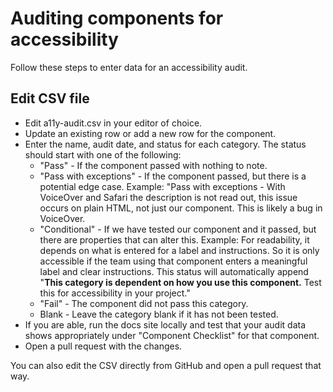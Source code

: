 # Auditing components for accessibility

Follow these steps to enter data for an accessibility audit.

## Edit CSV file

- Edit a11y-audit.csv in your editor of choice.
- Update an existing row or add a new row for the component.
- Enter the name, audit date, and status for each category. The status should start with one of the following:
    - "Pass" - If the component passed with nothing to note.
    - "Pass with exceptions" - If the component passed, but there is a potential edge case. Example: "Pass with exceptions - With VoiceOver and Safari the description is not read out, this issue occurs on plain HTML, not just our component. This is likely a bug in VoiceOver.
    - "Conditional" - If we have tested our component and it passed, but there are properties that can alter this. Example: For readability, it depends on what is entered for a label and instructions. So it is only accessible if the team using that component enters a meaningful label and clear instructions. This status will automatically append "**This category is dependent on how you use this component.** Test this for accessibility in your project."
    - "Fail" - The component did not pass this category.
    - Blank - Leave the category blank if it has not been tested.
- If you are able, run the docs site locally and test that your audit data shows appropriately under "Component Checklist" for that component.
- Open a pull request with the changes.

You can also edit the CSV directly from GitHub and open a pull request that way.